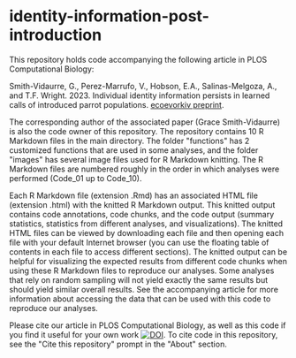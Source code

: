 # identity-information-post-introduction

This repository holds code accompanying the following article in PLOS Computational Biology:

Smith-Vidaurre, G., Perez-Marrufo, V., Hobson, E.A., Salinas-Melgoza, A., and T.F. Wright. 2023. Individual identity information persists in learned calls of introduced parrot populations. [ecoevorkiv preprint](https://ecoevorxiv.org/repository/view/3649/).

The corresponding author of the associated paper (Grace Smith-Vidaurre) is also the code owner of this repository. The repository contains 10 R Markdown files in the main directory. The folder "functions" has 2 customized functions that are used in some analyses, and the folder "images" has several image files used for R Markdown knitting. The R Markdown files are numbered roughly in the order in which analyses were performed (Code_01 up to Code_10).

Each R Markdown file (extension .Rmd) has an associated HTML file (extension .html) with the knitted R Markdown output. This knitted output contains code annotations, code chunks, and the code output (summary statistics, statistics from different analyses, and visualizations). The knitted HTML files can be viewed by downloading each file and then opening each file with your default Internet browser (you can use the floating table of contents in each file to access different sections). The knitted output can be helpful for visualizing the expected results from different code chunks when using these R Markdown files to reproduce our analyses. Some analyses that rely on random sampling will not yield exactly the same results but should yield similar overall results. See the accompanying article for more information about accessing the data that can be used with this code to reproduce our analyses.

Please cite our article in PLOS Computational Biology, as well as this code if you find it useful for your own work [![DOI](https://zenodo.org/badge/616957204.svg)](https://zenodo.org/badge/latestdoi/616957204). To cite code in this repository, see the "Cite this repository" prompt in the "About" section.
